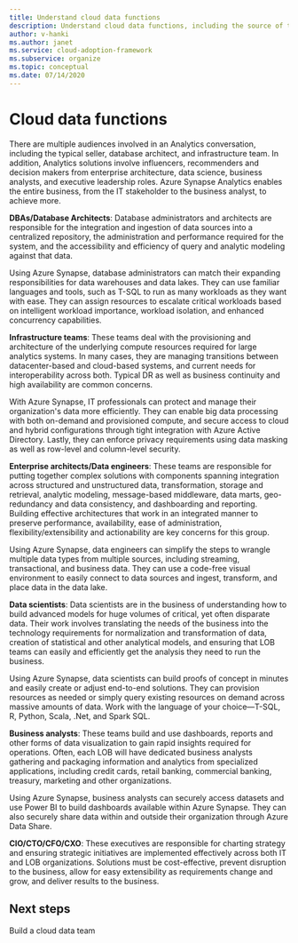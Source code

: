 ```yaml
---
title: Understand cloud data functions
description: Understand cloud data functions, including the source of the functionality, the scope, and the deliverable.
author: v-hanki
ms.author: janet
ms.service: cloud-adoption-framework
ms.subservice: organize
ms.topic: conceptual
ms.date: 07/14/2020
---
```


# Cloud data functions

There are multiple audiences involved in an Analytics conversation, including the typical seller, database architect, and infrastructure team. In addition, Analytics solutions involve influencers, recommenders and decision makers from enterprise architecture, data science, business analysts, and executive leadership roles. Azure Synapse Analytics enables the entire business, from the IT stakeholder to the business analyst, to achieve more.

**DBAs/Database Architects**: Database administrators and architects are responsible for the integration and ingestion of data sources into a centralized repository, the administration and performance required for the system, and the accessibility and efficiency of query and analytic modeling against that data.

Using Azure Synapse, database administrators can match their expanding responsibilities for data warehouses and data lakes. They can use familiar languages and tools, such as T-SQL to run as many workloads as they want with ease. They can assign resources to escalate critical workloads based on intelligent workload importance, workload isolation, and enhanced concurrency capabilities.

**Infrastructure teams**: These teams deal with the provisioning and architecture of the underlying compute resources required for large analytics systems. In many cases, they are managing transitions between datacenter-based and cloud-based systems, and current needs for interoperability across both.  Typical DR as well as business continuity and high availability are common concerns.

With Azure Synapse, IT professionals can protect and manage their organization's data more efficiently. They can enable big data processing with both on-demand and provisioned compute, and secure access to cloud and hybrid configurations through tight integration with Azure Active Directory. Lastly, they can enforce privacy requirements using data masking as well as row-level and column-level security.

**Enterprise architects/Data engineers**: These teams are responsible for putting together complex solutions with components spanning integration across structured and unstructured data, transformation, storage and retrieval, analytic modeling, message-based middleware, data marts, geo-redundancy and data consistency, and dashboarding and reporting. Building effective architectures that work in an integrated manner to preserve performance, availability, ease of administration, flexibility/extensibility and actionability are key concerns for this group.

Using Azure Synapse, data engineers can simplify the steps to wrangle multiple data types from multiple sources, including streaming, transactional, and business data. They can use a code-free visual environment to easily connect to data sources and ingest, transform, and place data in the data lake.

**Data scientists**: Data scientists are in the business of understanding how to build advanced models for huge volumes of critical, yet often disparate data. Their work involves translating the needs of the business into the technology requirements for normalization and transformation of data, creation of statistical and other analytical models, and ensuring that LOB teams can easily and efficiently get the analysis they need to run the business.

Using Azure Synapse, data scientists can build proofs of concept in minutes and easily create or adjust end-to-end solutions. They can provision resources as needed or simply query existing resources on demand across massive amounts of data. Work with the language of your choice—T-SQL, R, Python, Scala, .Net, and Spark SQL.

**Business analysts**: These teams build and use dashboards, reports and other forms of data visualization to gain rapid insights required for operations. Often, each LOB will have dedicated business analysts gathering and packaging information and analytics from specialized applications, including credit cards, retail banking, commercial banking, treasury, marketing and other organizations.  

Using Azure Synapse, business analysts can securely access datasets and use Power BI to build dashboards available within Azure Synapse. They can also securely share data within and outside their organization through Azure Data Share.

**CIO/CTO/CFO/CXO**: These executives are responsible for charting strategy and ensuring strategic initiatives are implemented effectively across both IT and LOB organizations. Solutions must be cost-effective, prevent disruption to the business, allow for easy extensibility as requirements change and grow, and deliver results to the business.

## Next steps

Build a cloud data team
